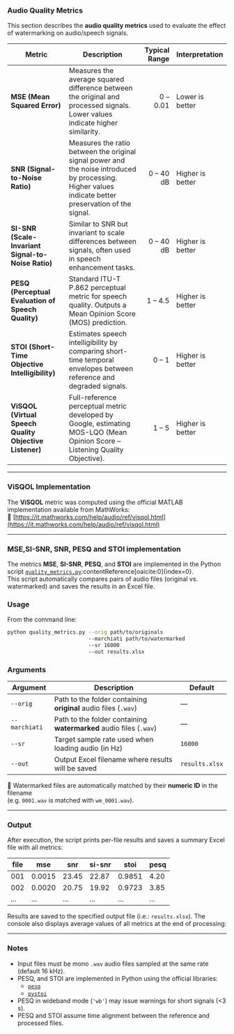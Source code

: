 ### Audio Quality Metrics

This section describes the **audio quality metrics** used to evaluate the effect of watermarking on audio/speech signals.

| **Metric** | **Description** | **Typical Range** | **Interpretation** |
|-------------|-----------------|------------------:|--------------------|
| **MSE (Mean Squared Error)** | Measures the average squared difference between the original and processed signals. Lower values indicate higher similarity. | 0 – 0.01 | Lower is better |
| **SNR (Signal-to-Noise Ratio)** | Measures the ratio between the original signal power and the noise introduced by processing. Higher values indicate better preservation of the signal. | 0 – 40 dB | Higher is better |
| **SI-SNR (Scale-Invariant Signal-to-Noise Ratio)** | Similar to SNR but invariant to scale differences between signals, often used in speech enhancement tasks. | 0 – 40 dB | Higher is better |
| **PESQ (Perceptual Evaluation of Speech Quality)** | Standard ITU-T P.862 perceptual metric for speech quality. Outputs a Mean Opinion Score (MOS) prediction. | 1 – 4.5 | Higher is better |
| **STOI (Short-Time Objective Intelligibility)** | Estimates speech intelligibility by comparing short-time temporal envelopes between reference and degraded signals. | 0 – 1 | Higher is better |
| **ViSQOL (Virtual Speech Quality Objective Listener)** | Full-reference perceptual metric developed by Google, estimating MOS-LQO (Mean Opinion Score – Listening Quality Objective). | 1 – 5 | Higher is better |

---

### ViSQOL Implementation

The **ViSQOL** metric was computed using the official MATLAB implementation available from MathWorks:  
🔗 [https://it.mathworks.com/help/audio/ref/visqol.html](https://it.mathworks.com/help/audio/ref/visqol.html)

---

### MSE,SI-SNR, SNR, PESQ and STOI implementation

The metrics **MSE**, **SI-SNR**, **PESQ**, and **STOI** are implemented in the Python script [`quality_metrics.py`](./quality_metrics.py):contentReference[oaicite:0]{index=0}.  
This script automatically compares pairs of audio files (original vs. watermarked) and saves the results in an Excel file.

### Usage

From the command line:
```bash
python quality_metrics.py --orig path/to/originals 
                          --marchiati path/to/watermarked 
                          --sr 16000 
                          --out results.xlsx

```

### Arguments

| **Argument** | **Description** | **Default** |
|---------------|-----------------|-------------|
| `--orig` | Path to the folder containing **original** audio files (`.wav`) | — |
| `--marchiati` | Path to the folder containing **watermarked** audio files (`.wav`) | — |
| `--sr` | Target sample rate used when loading audio (in Hz) | `16000` |
| `--out` | Output Excel filename where results will be saved | `results.xlsx` |

🔹 Watermarked files are automatically matched by their **numeric ID** in the filename  
(e.g. `0001.wav` is matched with `wm_0001.wav`).

---

### Output

After execution, the script prints per-file results and saves a summary Excel file with all metrics:

| **file** | **mse** | **snr** | **si-snr** | **stoi** | **pesq** |
|-----------|----------|----------|-------------|-----------|-----------|
| 001 | 0.0015 | 23.45 | 22.87 | 0.9851 | 4.20 |
| 002 | 0.0020 | 20.75 | 19.92 | 0.9723 | 3.85 |
| ... | ... | ... | ... | ... | ... |

Results are saved to the specified output file (i.e.: `results.xlsx`).
The console also displays average values of all metrics at the end of processing:

---

### Notes

- Input files must be mono `.wav` audio files sampled at the same rate (default 16 kHz).  
- PESQ, and STOI are implemented in Python using the official libraries:
  - [`pesq`](https://pypi.org/project/pesq/)
  - [`pystoi`](https://pypi.org/project/pystoi/)
- PESQ in wideband mode (`'wb'`) may issue warnings for short signals (<3 s).  
- PESQ and STOI assume time alignment between the reference and processed files.  




